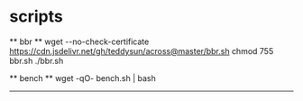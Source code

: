 # scripts
** bbr **
    wget --no-check-certificate https://cdn.jsdelivr.net/gh/teddysun/across@master/bbr.sh
    chmod 755 bbr.sh
    ./bbr.sh
    
** bench **
    wget -qO- bench.sh | bash
    
****
